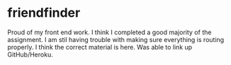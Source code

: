 # friendfinder

Proud of my front end work. I think I completed a good majority of the assignment. I am stil having trouble with making sure everything is routing properly. I think the correct material is here. Was able to link up GitHub/Heroku.